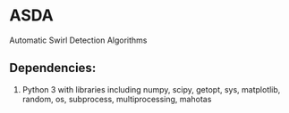 # ASDA
Automatic Swirl Detection Algorithms

## Dependencies:
1. Python 3 with libraries including numpy, scipy, getopt, sys, matplotlib, random, os, subprocess, multiprocessing, mahotas
